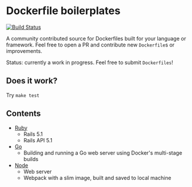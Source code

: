 # Dockerfile boilerplates

[![Build Status](https://travis-ci.org/callumj/docker-boilerplates.svg?branch=master)](https://travis-ci.org/callumj/docker-boilerplates)

A community contributed source for Dockerfiles built for your language or framework. Feel free to open a PR and contribute new `Dockerfile`s or improvements.

Status: currently a work in progress. Feel free to submit `Dockerfiles`!

## Does it work?

Try `make test`

## Contents

* [Ruby](ruby/README.md)
  * Rails 5.1
  * Rails API 5.1
* [Go](go/README.md)
  * Building and running a Go web server using Docker's multi-stage builds
* [Node](node/README.md)
  * Web server
  * Webpack with a slim image, built and saved to local machine